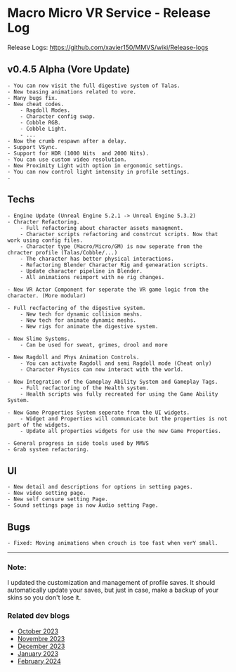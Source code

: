 # Macro Micro VR Service - Release Log
Release Logs: https://github.com/xavier150/MMVS/wiki/Release-logs



##  v0.4.5 Alpha (Vore Update)
    - You can now visit the full digestive system of Talas.
    - New teasing animations related to vore.
    - Many bugs fix.
    - New cheat codes.
        - Ragdoll Modes.
        - Character config swap.
        - Cobble RGB.
        - Cobble Light.
        - ...
    - Now the crumb respawn after a delay.
    - Support VSync.
    - Support for HDR (1000 Nits  and 2000 Nits).
    - You can use custom video resolution.
    - New Proximity Light with option in ergonomic settings.
    - You can now control light intensity in profile settings.
    - 


## Techs
    - Engine Update (Unreal Engine 5.2.1 -> Unreal Engine 5.3.2)
    - Chracter Refactoring.
        - Full refactoring about character assets managment.
        - Character scripts refactoring and constrcut scripts. Now that work using config files. 
        - Character type (Macro/Micro/GM) is now seperate from the chracter profile (Talas/Cobble/...)
        - The character has better physical interactions.
        - Refactoring Blender Character Rig and genearation scripts. 
        - Update character pipeline in Blender.
        - All animations reimport with ne rig changes.
    
    - New VR Actor Component for seperate the VR game logic from the character. (More modular)

    - Full recfactoring of the digestive system.
        - New tech for dynamic collision meshs.
        - New tech for animate dynamic meshs.
        - New rigs for animate the digestive system.

    - New Slime Systems.
        - Can be used for sweat, grimes, drool and more
      
    - New Ragdoll and Phys Animation Controls.
        - You can activate Ragdoll and semi Ragdoll mode (Cheat only)
        - Character Physics can now interact with the world.
      
    - New Integration of the Gameplay Ability System and Gameplay Tags.
        - Full recfactoring of the Health system.
        - Health scripts was fully recreated for using the Game Ability System.

    - New Game Properties System seperate from the UI widgets.
        - Widget and Properties will communicate but the properties is not part of the widgets.
        - Update all properties widgets for use the new Game Properties.
        
    - General progress in side tools used by MMVS
    - Grab system refactoring.
    

## UI
    - New detail and descriptions for options in setting pages. 
    - New video setting page.
    - New self censure setting Page.
    - Sound settings page is now Audio setting Page.




## Bugs
    - Fixed: Moving animations when crouch is too fast when verY small.


----

### Note:
I updated the customization and management of profile saves. 
It should automatically update your saves, but just in case, make a backup of your skins so you don't lose it.

### Related dev blogs
- [October 2023](https://www.bleuraven.fr/mmvs/devblog/october-2023)
- [Novembre 2023](https://www.bleuraven.fr/mmvs/devblog/novembre-2023)
- [December 2023](https://www.bleuraven.fr/mmvs/devblog/december-2023)
- [January 2023](https://www.bleuraven.fr/mmvs/devblog/january-2024)
- [February 2024](https://www.bleuraven.fr/mmvs/devblog/january-2024)
